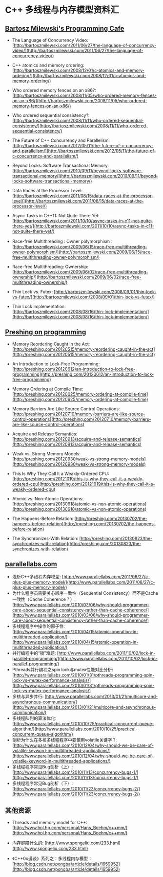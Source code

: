 ﻿# C++ 多线程与内存模型资料汇 #

## [Bartosz Milewski's Programming Cafe](http://bartoszmilewski.com/ "Bartosz Milewski's Programming Cafe") ##

- The Language of Concurrency Video: [http://bartoszmilewski.com/2011/06/27/the-language-of-concurrency-video/](http://bartoszmilewski.com/2011/06/27/the-language-of-concurrency-video/)

- C++ atomics and memory ordering: [http://bartoszmilewski.com/2008/12/01/c-atomics-and-memory-ordering/](http://bartoszmilewski.com/2008/12/01/c-atomics-and-memory-ordering/)

- Who ordered memory fences on an x86?: [http://bartoszmilewski.com/2008/11/05/who-ordered-memory-fences-on-an-x86/](http://bartoszmilewski.com/2008/11/05/who-ordered-memory-fences-on-an-x86/)

- Who ordered sequential consistency?: [http://bartoszmilewski.com/2008/11/11/who-ordered-sequential-consistency/](http://bartoszmilewski.com/2008/11/11/who-ordered-sequential-consistency/)

- The Future of C++ Concurrency and Parallelism: [http://bartoszmilewski.com/2012/05/11/the-future-of-c-concurrency-and-parallelism/](http://bartoszmilewski.com/2012/05/11/the-future-of-c-concurrency-and-parallelism/)

- Beyond Locks: Software Transactional Memory: [http://bartoszmilewski.com/2010/09/11/beyond-locks-software-transactional-memory/](http://bartoszmilewski.com/2010/09/11/beyond-locks-software-transactional-memory/)

- Data Races at the Processor Level: [http://bartoszmilewski.com/2011/08/15/data-races-at-the-processor-level/](http://bartoszmilewski.com/2011/08/15/data-races-at-the-processor-level/)

- Async Tasks in C++11: Not Quite There Yet: [http://bartoszmilewski.com/2011/10/10/async-tasks-in-c11-not-quite-there-yet/](http://bartoszmilewski.com/2011/10/10/async-tasks-in-c11-not-quite-there-yet/)

- Race-free Multithreading : Owner polymorphism： [http://bartoszmilewski.com/2009/06/15/race-free-multithreading-owner-polymorphism/](http://bartoszmilewski.com/2009/06/15/race-free-multithreading-owner-polymorphism/)

- Race-free Multithreading: Ownership: [http://bartoszmilewski.com/2009/06/02/race-free-multithreading-ownership/](http://bartoszmilewski.com/2009/06/02/race-free-multithreading-ownership/)

- Thin Lock vs. Futex: [http://bartoszmilewski.com/2008/09/01/thin-lock-vs-futex/](http://bartoszmilewski.com/2008/09/01/thin-lock-vs-futex/)

- Thin Lock Implementation: [http://bartoszmilewski.com/2008/08/16/thin-lock-implementation/](http://bartoszmilewski.com/2008/08/16/thin-lock-implementation/)


## [Preshing on programming](http://preshing.com/) ##

- Memory Reordering Caught in the Act: [http://preshing.com/20120515/memory-reordering-caught-in-the-act](http://preshing.com/20120515/memory-reordering-caught-in-the-act)

- An Introduction to Lock-Free Programming: [http://preshing.com/20120612/an-introduction-to-lock-free-programming](http://preshing.com/20120612/an-introduction-to-lock-free-programming)

- Memory Ordering at Compile Time: [http://preshing.com/20120625/memory-ordering-at-compile-time](http://preshing.com/20120625/memory-ordering-at-compile-time)

- Memory Barriers Are Like Source Control Operations: [http://preshing.com/20120710/memory-barriers-are-like-source-control-operations](http://preshing.com/20120710/memory-barriers-are-like-source-control-operations)

- Acquire and Release Semantics: [http://preshing.com/20120913/acquire-and-release-semantics](http://preshing.com/20120913/acquire-and-release-semantics)

- Weak vs. Strong Memory Models: [http://preshing.com/20120930/weak-vs-strong-memory-models](http://preshing.com/20120930/weak-vs-strong-memory-models)

- This Is Why They Call It a Weakly-Ordered CPU: [http://preshing.com/20121019/this-is-why-they-call-it-a-weakly-ordered-cpu](http://preshing.com/20121019/this-is-why-they-call-it-a-weakly-ordered-cpu)

- Atomic vs. Non-Atomic Operations: [http://preshing.com/20130618/atomic-vs-non-atomic-operations](http://preshing.com/20130618/atomic-vs-non-atomic-operations)

- The Happens-Before Relation: [http://preshing.com/20130702/the-happens-before-relation](http://preshing.com/20130702/the-happens-before-relation)

- The Synchronizes-With Relation: [http://preshing.com/20130823/the-synchronizes-with-relation](http://preshing.com/20130823/the-synchronizes-with-relation)

## [parallellabs.com](http://www.parallellabs.com) ##

- 浅析C++多线程内存模型: [http://www.parallellabs.com/2011/08/27/c-plus-plus-memory-model/](http://www.parallellabs.com/2011/08/27/c-plus-plus-memory-model/)
- 为什么程序员需要关心顺序一致性（Sequential Consistency）而不是Cache一致性（Cache Coherence？）:[http://www.parallellabs.com/2010/03/06/why-should-programmer-care-about-sequential-consistency-rather-than-cache-coherence/](http://www.parallellabs.com/2010/03/06/why-should-programmer-care-about-sequential-consistency-rather-than-cache-coherence/)
- 多线程程序中操作的原子性: [http://www.parallellabs.com/2010/04/15/atomic-operation-in-multithreaded-application/](http://www.parallellabs.com/2010/04/15/atomic-operation-in-multithreaded-application/)
- 并行编程中的“锁”难题: [http://www.parallellabs.com/2011/10/02/lock-in-parallel-programming/](http://www.parallellabs.com/2011/10/02/lock-in-parallel-programming/)
- Pthreads并行编程之spin lock与mutex性能对比分析: [http://www.parallellabs.com/2010/01/31/pthreads-programming-spin-lock-vs-mutex-performance-analysis/](http://www.parallellabs.com/2010/01/31/pthreads-programming-spin-lock-vs-mutex-performance-analysis/)
- 多核与异步并行: [http://www.parallellabs.com/2013/01/21/multicore-and-asynchronous-communication/](http://www.parallellabs.com/2013/01/21/multicore-and-asynchronous-communication/)
- 多线程队列的算法优化: [http://www.parallellabs.com/2010/10/25/practical-concurrent-queue-algorithm/](http://www.parallellabs.com/2010/10/25/practical-concurrent-queue-algorithm/)
- 剖析为什么在多核多线程程序中要慎用volatile关键字？: [http://www.parallellabs.com/2010/12/04/why-should-we-be-care-of-volatile-keyword-in-multithreaded-applications/](http://www.parallellabs.com/2010/12/04/why-should-we-be-care-of-volatile-keyword-in-multithreaded-applications/)
- 多线程程序常见Bug剖析（上）: [http://www.parallellabs.com/2010/11/13/concurrency-bugs-1/](http://www.parallellabs.com/2010/11/13/concurrency-bugs-1/)
- 多线程程序常见Bug剖析（下）: [http://www.parallellabs.com/2010/11/23/concurrency-bugs-2/](http://www.parallellabs.com/2010/11/23/concurrency-bugs-2/)

## 其他资源 ##

- Threads and memory model for C++: [http://www.hpl.hp.com/personal/Hans_Boehm/c++mm/](http://www.hpl.hp.com/personal/Hans_Boehm/c++mm/)

- 内存屏障什么的: [http://www.spongeliu.com/233.html](http://www.spongeliu.com/233.html)

- 《C++0x漫谈》系列之：多线程内存模型：[http://blog.csdn.net/pongba/article/details/1659952](http://blog.csdn.net/pongba/article/details/1659952)

